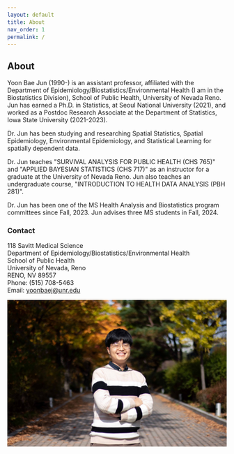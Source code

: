 ```yaml
---
layout: default
title: About
nav_order: 1
permalink: /
---
```


## About

<!-- ![](main_profile.png) -->

Yoon Bae Jun (1990-) is an assistant professor, affiliated with the Department of Epidemiology/Biostatistics/Environmental Health (I am in the Biostatistics Division), School of Public Health, University of Nevada Reno. Jun has earned a Ph.D. in Statistics, at Seoul National University (2021), and worked as a Postdoc Research Associate at the Department of Statistics, Iowa State University (2021-2023). 

Dr. Jun has been studying and researching Spatial Statistics, Spatial Epidemiology, Environmental Epidemiology, and Statistical Learning for spatially dependent data.

Dr. Jun teaches "SURVIVAL ANALYSIS FOR PUBLIC HEALTH (CHS 765)" and "APPLIED BAYESIAN STATISTICS (CHS 717)" as an instructor for a graduate at the University of Nevada Reno. Jun also teaches an undergraduate course, "INTRODUCTION TO HEALTH DATA ANALYSIS (PBH 281)".

Dr. Jun has been one of the MS Health Analysis and Biostatistics program committees since Fall, 2023. Jun advises three MS students in Fall, 2024.


### Contact

118 Savitt Medical Science \
Department of Epidemiology/Biostatistics/Environmental Health \
School of Public Health \
University of Nevada, Reno \
RENO, NV 89557 \
Phone: (515) 708-5463 \
Email: yoonbaej@unr.edu

![](me.jpeg)
